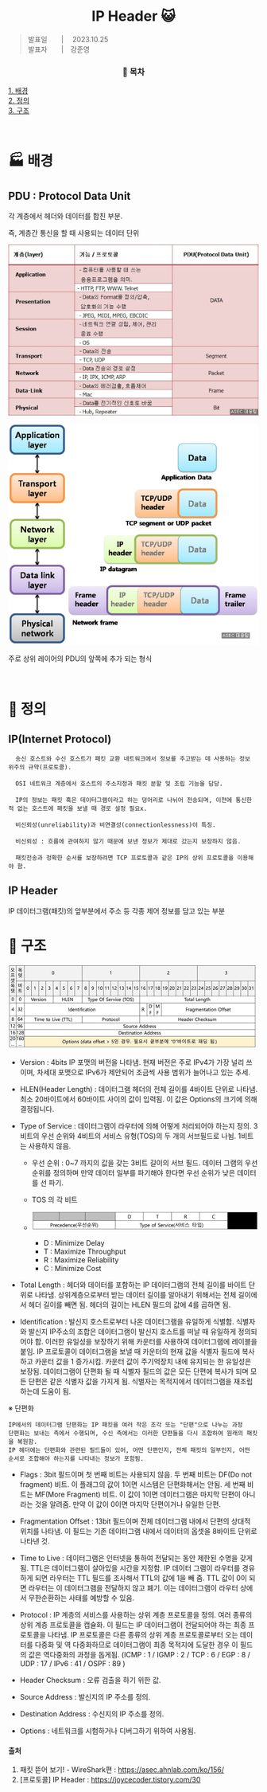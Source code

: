 <div align=center>
  <h1> IP Header 😺 </h1>
</div>

> 발표일　　|　 2023.10.25 <br />
> 발표자　　|　강준영 <br />

<div align=center>
  <h3>📇 목차 </h3>
</div>

[1. 배경](#🏭-배경)<br />
[2. 정의](#🌊-정의)<br />
[3. 구조](#🦴-구조) <br />

<br>

# 🏭 배경

## PDU : Protocol Data Unit

각 계층에서 헤더와 데이터를 합친 부분.

즉, 계층간 통신을 할 때 사용되는 데이터 단위

![PDU](PDU.jpg)

![PDU2](PDU2.jpg)

주로 상위 레이어의 PDU의 앞쪽에 추가 되는 형식

<br>

# 🌊 정의

## IP(Internet Protocol)

```
  송신 호스트와 수신 호스트가 패킷 교환 네트워크에서 정보를 주고받는 데 사용하는 정보 위주의 규약(프로토콜).

  OSI 네트워크 계층에서 호스트의 주소지정과 패킷 분할 및 조립 기능을 담당.

  IP의 정보는 패킷 혹은 데이터그램이라고 하는 덩어리로 나뉘어 전송되며, 이전에 통신한 적 없는 호스트에 패킷을 보낼 때 경로 설정 필요x.

  비신뢰성(unreliability)과 비연결성(connectionlessness)이 특징.

  비신뢰성 : 흐름에 관여하지 않기 때문에 보낸 정보가 제대로 갔는지 보장하지 않음.

  패킷전송과 정확한 순서를 보장하려면 TCP 프로토콜과 같은 IP의 상위 프로토콜을 이용해야 함.
```

## IP Header

IP 데이터그램(패킷)의 앞부분에서 주소 등 각종 제어 정보를 담고 있는 부분

# 🦴 구조

![IPHeader](IPHeader.png)

- Version : 4bits IP 포맷의 버전을 나타냄. 현재 버전은 주로 IPv4가 가장 널리 쓰이며, 차세대 포맷으로 IPv6가 제안되어 조금씩 사용 범위가 늘어나고 있는 추세.

- HLEN(Header Length) : 데이터그램 헤더의 전체 길이를 4바이트 단위로 나타냄. 최소 20바이트에서 60바이트 사이의 값이 입력됨. 이 값은 Options의 크기에 의해 결정됩니다.

- Type of Service : 데이터그램이 라우터에 의해 어떻게 처리되어야 하는지 정의. 3비트의 우선 순위와 4비트의 서비스 유형(TOS)의 두 개의 서브필드로 나뉨. 1비트는 사용하지 않음.

  - 우선 순위 : 0~7 까지의 값을 갖는 3비트 길이의 서브 필드. 데이터 그램의 우선 순위를 정의하며 만약 데이터 일부를 파기해야 한다면 우선 순위가 낮은 데이터를 선 파기.

  - TOS 의 각 비트
  - ![TOS](TOS.png)
    - D : Minimize Delay
    - T : Maximize Throughput
    - R : Maximize Reliability
    - C : Minimize Cost

- Total Length : 헤더와 데이터를 포함하는 IP 데이터그램의 전체 길이를 바이트 단위로 나타냄. 상위계층으로부터 받는 데이터 길이를 알아내기 위해서는 전체 길이에서 헤더 길이를 빼면 됨. 헤더의 길이는 HLEN 필드의 값에 4를 곱하면 됨.

- Identification :
  발신지 호스트로부터 나온 데이터그램을 유일하게 식별함. 식별자와 발신지 IP주소의 조합은 데이터그램이 발신지 호스트를 떠날 때 유일하게 정의되어야 함. 이러한 유일성을 보장하기 위해 카운터를 사용하여 데이터그램에 레이블을 붙임.
  IP 프로토콜이 데이터그램을 보낼 때 카운터의 현재 값을 식별자 필드에 복사하고 카운터 값을 1 증가시킴. 카운터 값이 주기억장치 내에 유지되는 한 유일성은 보장됨. 데이터그램이 단편화 될 때 식별자 필드의 값은 모든 단편에 복사가 되며 모든 단편은 같은 식별자 값을 가지게 됨. 식별자는 목적지에서 데이터그램을 재조립하는데 도움이 됨.

※ 단편화

```
IP에서의 데이터그램 단편화는 IP 패킷을 여러 작은 조각 또는 "단편"으로 나누는 과정
단편화는 보내는 측에서 수행되며, 수신 측에서는 이러한 단편들을 다시 조합하여 원래의 패킷을 복원함.
IP 헤더에는 단편화와 관련된 필드들이 있어, 어떤 단편인지, 전체 패킷의 일부인지, 어떤 순서로 조합해야 하는지를 나타내는 정보가 포함됨.
```

- Flags : 3bit 필드이며 첫 번째 비트는 사용되지 않음. 두 번째 비트는 DF(Do not fragment) 비트. 이 플래그의 값이 1이면 시스템은 단편화해서는 안됨. 세 번째 비트는 MF(More Fragment) 비트. 이 값이 1이면 데이터그램은 마지막 단편이 아니라는 것을 알려줌. 만약 이 값이 0이면 마지막 단편이거나 유일한 단편.

- Fragmentation Offset : 13bit 필드이며 전체 데이터그램 내에서 단편의 상대적 위치를 나타냄. 이 필드는 기존 데이터그램 내에서 데이터의 옵셋을 8바이트 단위로 나타낸 것.

- Time to Live : 데이터그램은 인터넷을 통하여 전달되는 동안 제한된 수명을 갖게됨. TTL은 데이터그램이 살아있을 시간을 지정함. IP 데이터 그램이 라우터를 경유하게 되면 라우터는 TTL 필드를 조사해서 TTL의 값에 1을 빼 줌. TTL 값이 0이 되면 라우터는 이 데이터그램을 전달하지 않고 폐기. 이는 데이터그램이 라우터 상에서 무한순환하는 사태를 예방할 수 있음.

- Protocol : IP 계층의 서비스를 사용하는 상위 계층 프로토콜을 정의. 여러 종류의 상위 계층 프로토콜을 캡슐화. 이 필드는 IP 데이터그램이 전달되어야 하는 최종 프로토콜을 나타냄. IP 프로토콜은 다른 종류의 상위 계층 프로토콜로부터 오는 데이터를 다중화 및 역 다중화하므로 데이터그램이 최종 목적지에 도달한 경우 이 필드의 값은 역다중화의 과정을 돕게됨. (ICMP : 1 / IGMP : 2 / TCP : 6 / EGP : 8 / UDP : 17 / IPv6 : 41 / OSPF : 89 )

- Header Checksum : 오류 검출을 하기 위한 값.

- Source Address : 발신지의 IP 주소를 정의.

- Destination Address : 수신지의 IP 주소를 정의.

- Options : 네트워크를 시험하거나 디버그하기 위하여 사용됨.

#### 출처

1. 패킷 뜯어 보기! - WireShark편 : https://asec.ahnlab.com/ko/156/
2. [프로토콜] IP Header : https://joycecoder.tistory.com/30
